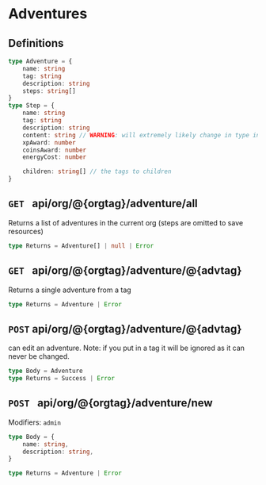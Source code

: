 # Adventures
## Definitions
```ts
type Adventure = {
	name: string
	tag: string
	description: string
	steps: string[]
}
type Step = {
	name: string
	tag: string
	description: string
	content: string // WARNING: will extremely likely change in type in the near future 
	xpAward: number
	coinsAward: number   
	energyCost: number   

	children: string[] // the tags to children
}
```

## `GET ` api/org/@{orgtag}/adventure/all
Returns a list of adventures in the current org (steps are omitted to save resources)
```ts
type Returns = Adventure[] | null | Error
```


## `GET ` api/org/@{orgtag}/adventure/@{advtag}
Returns a single adventure from a tag
```ts
type Returns = Adventure | Error
```

## `POST` api/org/@{orgtag}/adventure/@{advtag}
can edit an adventure. Note: if you put in a tag it will be ignored as it can never be changed.
```ts
type Body = Adventure
type Returns = Success | Error
```


## `POST ` api/org/@{orgtag}/adventure/new
Modifiers: `admin`
```ts
type Body = {
	name: string,
	description: string,
}
```
```ts
type Returns = Adventure | Error
```